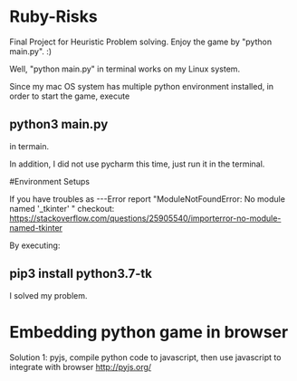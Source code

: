# Ruby-Risks
Final Project for Heuristic Problem solving. Enjoy the game by "python main.py". :)

Well, "python main.py" in terminal works on my Linux system.

Since my mac OS system has multiple python environment installed, in order to start the game, execute

## python3 main.py

in termain.

In addition, I did not use pycharm this time, just run it in the terminal.

#Environment Setups

If you have troubles as ---Error report "ModuleNotFoundError: No module named '_tkinter'
"
checkout: https://stackoverflow.com/questions/25905540/importerror-no-module-named-tkinter


By executing:
## pip3 install python3.7-tk

I solved my problem.


# Embedding python game in browser 
Solution 1:  pyjs, 
compile python code to javascript, then use javascript to integrate with browser
http://pyjs.org/

